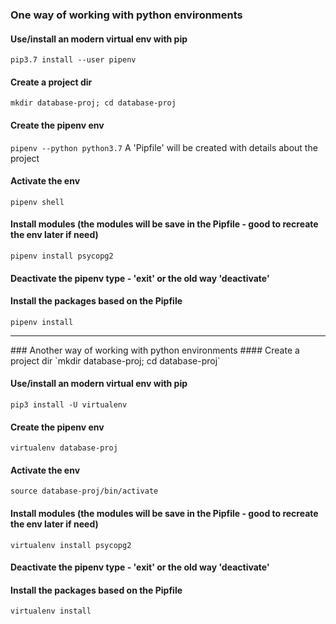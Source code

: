 ### One way of working with python environments
#### Use/install an modern virtual env with pip
`pip3.7 install --user pipenv`

#### Create a project dir 
`mkdir database-proj; cd database-proj`

#### Create the pipenv env
`pipenv --python python3.7`
A 'Pipfile' will be created with details about the project

#### Activate the env 
`pipenv shell`

#### Install modules (the modules will be save in the Pipfile - good to recreate the env later if need)
`pipenv install psycopg2`

#### Deactivate the pipenv type - 'exit' or the old way 'deactivate'

#### Install the packages based on the Pipfile
`pipenv install`

<hr>
### Another  way of working with python environments
#### Create a project dir 
`mkdir database-proj; cd database-proj`

#### Use/install an modern virtual env with pip
`pip3 install -U virtualenv`

#### Create the pipenv env
`virtualenv database-proj`

#### Activate the env 
`source database-proj/bin/activate`

#### Install modules (the modules will be save in the Pipfile - good to recreate the env later if need)
`virtualenv install psycopg2`

#### Deactivate the pipenv type - 'exit' or the old way 'deactivate'

#### Install the packages based on the Pipfile
`virtualenv install`





